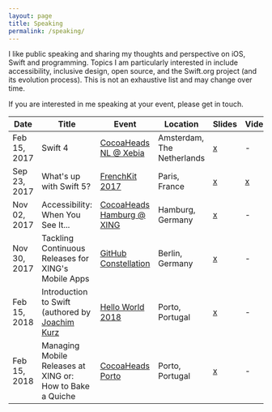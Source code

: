 ```yaml
---
layout: page
title: Speaking
permalink: /speaking/
---
```


I like public speaking and sharing my thoughts and perspective on iOS, Swift and programming. Topics I am particularly interested in include accessibility, inclusive design, open source, and the Swift.org project (and its evolution process). This is not an exhaustive list and may change over time.

If you are interested in me speaking at your event, please get in touch.

| Date         | Title                   | Event                 | Location                   | Slides                                                       | Video |
|--------------|-------------------------|-----------------------|----------------------------|--------------------------------------------------------------|-------|
| Feb 15, 2017 | Swift 4                           | [CocoaHeads NL @ Xebia](https://www.meetup.com/CocoaHeadsNL/)     | Amsterdam, The Netherlands    | [x](https://speakerdeck.com/basthomas/swift-4)               | -                                                  |
| Sep 23, 2017 | What's up with Swift 5?           | [FrenchKit 2017](http://frenchkit.fr)            | Paris, France                 | [x](https://speakerdeck.com/basthomas/whats-up-with-swift-5) | [x](https://www.youtube.com/watch?v=XXqZaKodLfA)   |
| Nov 02, 2017 | Accessibility: When You See It... | [CocoaHeads Hamburg @ XING](https://www.meetup.com/CocoaHeads-Hamburg/)        | Hamburg, Germany              | [x](https://speakerdeck.com/basthomas/accessibility-when-you-see-it-dot-dot-dot) | -   |
| Nov 30, 2017 | Tackling Continuous Releases for XING's Mobile Apps | [GitHub Constellation](http://githubconstellation.com/berlin/)        | Berlin, Germany              | [x](https://speakerdeck.com/basthomas/tackling-continuous-releases-for-xings-mobile-apps) | -   |
| Feb 15, 2018 | Introduction to Swift (authored by [Joachim Kurz](http://blog.cocoafrog.de) | [Hello World 2018](https://helloworldconf.pt)        | Porto, Portugal              | [x](http://khd2.de/talks/Introduction-to-Swift-Hello-World/HelloWorld_Conf-Introduction_to_Swift.pdf) | -   |
| Feb 15, 2018 | Managing Mobile Releases at XING or: How to Bake a Quiche | [CocoaHeads Porto](https://www.meetup.com/CocoaHeads-Porto)        | Porto, Portugal              | [x](https://speakerdeck.com/basthomas/managing-mobile-releases-at-xing-or-how-to-bake-a-quiche) | -   |
